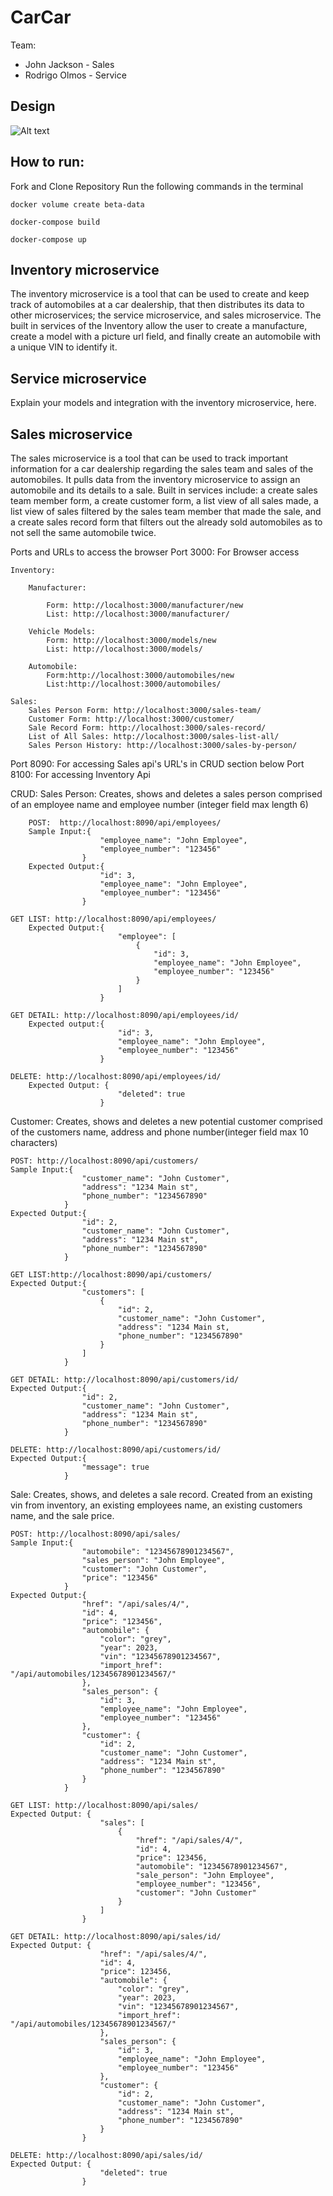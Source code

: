 # CarCar

Team:

* John Jackson - Sales 
* Rodrigo Olmos - Service 

## Design

![Alt text](project-beta-diagram.png)

## How to run: 
Fork and Clone Repository
Run the following commands in the terminal
```
docker volume create beta-data

docker-compose build

docker-compose up
```
## Inventory microservice
The inventory microservice is a tool that can be used to create and keep track of automobiles at a car dealership, that then distributes its data to other microservices; the service microservice, and sales microservice. The built in services of the Inventory allow the user to create a manufacture, create a model with a picture url field, and finally create an automobile with a unique VIN to identify it.

## Service microservice

Explain your models and integration with the inventory
microservice, here.

## Sales microservice
The sales microservice is a tool that can be used to track important information for a car dealership regarding the sales team and sales of the automobiles. It pulls data from the inventory microservice to assign an automobile and its details to a sale. Built in services include: a create sales team member form, a create customer form, a list view of all sales made, a list view of sales filtered by the sales team member that made  the sale, and a create sales record form that filters out the already sold automobiles as to not sell the same automobile twice. 


Ports and URLs to access the browser
Port 3000: For Browser access

    Inventory:

        Manufacturer:

            Form: http://localhost:3000/manufacturer/new
            List: http://localhost:3000/manufacturer/

        Vehicle Models:
            Form: http://localhost:3000/models/new
            List: http://localhost:3000/models/

        Automobile:
            Form:http://localhost:3000/automobiles/new
            List:http://localhost:3000/automobiles/

    Sales:
        Sales Person Form: http://localhost:3000/sales-team/
        Customer Form: http://localhost:3000/customer/
        Sale Record Form: http://localhost:3000/sales-record/
        List of All Sales: http://localhost:3000/sales-list-all/
        Sales Person History: http://localhost:3000/sales-by-person/

Port 8090: For accessing Sales api's URL's in CRUD section below
Port 8100: For accessing Inventory Api


CRUD:
Sales Person: Creates, shows and deletes a sales person comprised of an employee name and employee number (integer field max length 6)

        POST:  http://localhost:8090/api/employees/
        Sample Input:{
	                    "employee_name": "John Employee",
	                    "employee_number": "123456"
                    }
        Expected Output:{
                        "id": 3,
                        "employee_name": "John Employee",
                        "employee_number": "123456"
                    }

    GET LIST: http://localhost:8090/api/employees/
        Expected Output:{
                            "employee": [
                                {
                                    "id": 3,
                                    "employee_name": "John Employee",
                                    "employee_number": "123456"
                                }
                            ]
                        }

    GET DETAIL: http://localhost:8090/api/employees/id/
        Expected output:{
                            "id": 3,
                            "employee_name": "John Employee",
                            "employee_number": "123456"
                        }

    DELETE: http://localhost:8090/api/employees/id/
        Expected Output: {
                            "deleted": true
                        }

Customer: Creates, shows and deletes a new potential customer comprised of the customers name, address and phone number(integer field max 10 characters)

    POST: http://localhost:8090/api/customers/
    Sample Input:{
                    "customer_name": "John Customer",
                    "address": "1234 Main st",
                    "phone_number": "1234567890"
                }
    Expected Output:{
                    "id": 2,
                    "customer_name": "John Customer",
                    "address": "1234 Main st",
                    "phone_number": "1234567890"
                }

    GET LIST:http://localhost:8090/api/customers/
    Expected Output:{
                    "customers": [
                        {
                            "id": 2,
                            "customer_name": "John Customer",
                            "address": "1234 Main st,
                            "phone_number": "1234567890"
                        }
                    ]
                }

    GET DETAIL: http://localhost:8090/api/customers/id/
    Expected Output:{
                    "id": 2,
                    "customer_name": "John Customer",
                    "address": "1234 Main st",
                    "phone_number": "1234567890"
                }

    DELETE: http://localhost:8090/api/customers/id/
    Expected Output:{
                    "message": true
                }

Sale: Creates, shows, and deletes a sale record. Created from an existing vin from inventory, an existing employees name, an existing customers name, and the sale price.

    POST: http://localhost:8090/api/sales/
    Sample Input:{
                    "automobile": "12345678901234567",
                    "sales_person": "John Employee",
                    "customer": "John Customer",
                    "price": "123456"
                }
    Expected Output:{
                    "href": "/api/sales/4/",
                    "id": 4,
                    "price": "123456",
                    "automobile": {
                        "color": "grey",
                        "year": 2023,
                        "vin": "12345678901234567",
                        "import_href": "/api/automobiles/12345678901234567/"
                    },
                    "sales_person": {
                        "id": 3,
                        "employee_name": "John Employee",
                        "employee_number": "123456"
                    },
                    "customer": {
                        "id": 2,
                        "customer_name": "John Customer",
                        "address": "1234 Main st",
                        "phone_number": "1234567890"
                    }
                }

    GET LIST: http://localhost:8090/api/sales/
    Expected Output: {
                        "sales": [
                            {
                                "href": "/api/sales/4/",
                                "id": 4,
                                "price": 123456,
                                "automobile": "12345678901234567",
                                "sale_person": "John Employee",
                                "employee_number": "123456",
                                "customer": "John Customer"
                            }
                        ]
                    }

    GET DETAIL: http://localhost:8090/api/sales/id/
    Expected Output: {
                        "href": "/api/sales/4/",
                        "id": 4,
                        "price": 123456,
                        "automobile": {
                            "color": "grey",
                            "year": 2023,
                            "vin": "12345678901234567",
                            "import_href": "/api/automobiles/12345678901234567/"
                        },
                        "sales_person": {
                            "id": 3,
                            "employee_name": "John Employee",
                            "employee_number": "123456"
                        },
                        "customer": {
                            "id": 2,
                            "customer_name": "John Customer",
                            "address": "1234 Main st",
                            "phone_number": "1234567890"
                        }
                    }

    DELETE: http://localhost:8090/api/sales/id/
    Expected Output: {
                        "deleted": true
                    }


